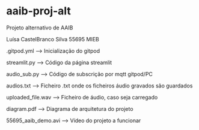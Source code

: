 # aaib-proj-alt
Projeto alternativo de AAIB

Luísa CastelBranco Silva 55695 MIEB



.gitpod.yml --> Inicialização do gitpod

streamlit.py --> Código da página streamlit

audio_sub.py --> Código de subscrição por mqtt gitpod/PC

audios.txt --> Ficheiro .txt onde os ficheiros áudio gravados são guardados

uploaded_file.wav --> Ficheiro de áudio, caso seja carregado

diagram.pdf --> Diagrama de arquitetura do projeto

55695_aaib_demo.avi --> Vídeo do projeto a funcionar
